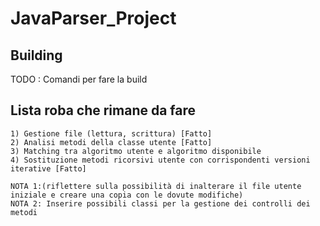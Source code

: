 # JavaParser_Project

## Building

TODO : Comandi per fare la build

## Lista roba che rimane da fare
    1) Gestione file (lettura, scrittura) [Fatto]
    2) Analisi metodi della classe utente [Fatto]
    3) Matching tra algoritmo utente e algoritmo disponibile
    4) Sostituzione metodi ricorsivi utente con corrispondenti versioni iterative [Fatto]
    
    NOTA 1:(riflettere sulla possibilità di inalterare il file utente iniziale e creare una copia con le dovute modifiche)
    NOTA 2: Inserire possibili classi per la gestione dei controlli dei metodi